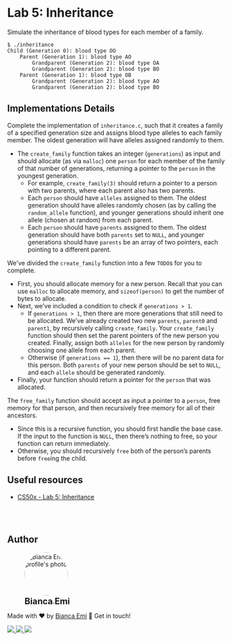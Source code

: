 ﻿# Lab 5: Inheritance

Simulate the inheritance of blood types for each member of a family.
```
$ ./inheritance
Child (Generation 0): blood type OO
    Parent (Generation 1): blood type AO
        Grandparent (Generation 2): blood type OA
        Grandparent (Generation 2): blood type BO
    Parent (Generation 1): blood type OB
        Grandparent (Generation 2): blood type AO
        Grandparent (Generation 2): blood type BO
```

## Implementations Details

Complete the implementation of `inheritance.c`, such that it creates a family of a specified generation size and assigns blood type alleles to each family member. The oldest generation will have alleles assigned randomly to them.

- The `create_family` function takes an integer (`generations`) as input and should allocate (as via `malloc`) one `person` for each member of the family of that number of generations, returning a pointer to the `person` in the youngest generation.
    - For example, `create_family(3)` should return a pointer to a person with two parents, where each parent also has two parents.
    - Each `person` should have `alleles` assigned to them. The oldest generation should have alleles randomly chosen (as by calling the `random_allele` function), and younger generations should inherit one allele (chosen at random) from each parent.
    - Each `person` should have `parents` assigned to them. The oldest generation should have both `parents` set to `NULL`, and younger generations should have `parents` be an array of two pointers, each pointing to a different parent.

We've divided the `create_family` function into a few `TODO`s for you to complete.

- First, you should allocate memory for a new person. Recall that you can use `malloc` to allocate memory, and `sizeof(person)` to get the number of bytes to allocate.
- Next, we’ve included a condition to check if `generations > 1`.
    - If `generations > 1`, then there are more generations that still need to be allocated. We’ve already created two new `parents`, `parent0` and `parent1`, by recursively calling `create_family`. Your `create_family` function should then set the parent pointers of the new person you created. Finally, assign both `alleles` for the new person by randomly choosing one allele from each parent.
    - Otherwise (if `generations == 1`), then there will be no parent data for this person. Both `parents` of your new person should be set to `NULL`, and each `allele` should be generated randomly.
- Finally, your function should return a pointer for the `person` that was allocated.

The `free_family` function should accept as input a pointer to a `person`, free memory for that person, and then recursively free memory for all of their ancestors.

- Since this is a recursive function, you should first handle the base case. If the input to the function is `NULL`, then there’s nothing to free, so your function can return immediately.
- Otherwise, you should recursively `free` both of the person’s parents before `free`ing the child.


## Useful resources

- [CS50x - Lab 5: Inheritance](https://cs50.harvard.edu/x/2022/labs/5/)

<br /><br />

## Author
<div sytle="display: inline-block;">
    <figure>
        <a href="https://github.com/bemibrando" target="_blank">
            <img style="border-radius: 50%;" src="https://avatars.githubusercontent.com/u/102377919?v=4" width="100px" alt="Bianca Emi profile's photo"> <br />
            <sub style="text-align: center; font-size: 1.4em;"><b>Bianca Emi</b></sub>
        </a>
    </figure>
    <p>Made with ♥ by <a href="https://github.com/bemibrando" target="_blank">Bianca Emi</a> 👋 Get in touch!</p>
    <div align="start">
        <a href="https://www.linkedin.com/in/bianca-emi/" target="_blank">
            <img src="https://img.shields.io/badge/LinkedIn-0077B5?style=for-the-badge&logo=linkedin&logoColor=white">
        </a>   
        <a href="https://twitter.com/bemibrando" target="_blank">
            <img src="https://img.shields.io/badge/Twitter-1DA1F2?style=for-the-badge&logo=twitter&logoColor=white">
        </a>   
        <a href="mailto: bemi.brando@outlook.com">
            <img src="https://img.shields.io/badge/bemi.brando@outlook.com-0078D4?style=for-the-badge&logo=microsoft-outlook&logoColor=white">
        </a><br/>
    </div>
</div>
